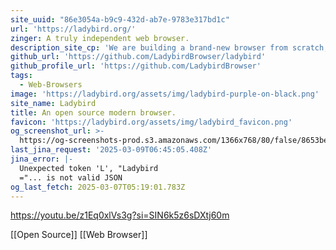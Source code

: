 ```yaml
---
site_uuid: "86e3054a-b9c9-432d-ab7e-9783e317bd1c"
url: 'https://ladybird.org/'
zinger: A truly independent web browser.
description_site_cp: 'We are building a brand-new browser from scratch, backed by a non-profit.'
github_url: 'https://github.com/LadybirdBrowser/ladybird'
github_profile_url: 'https://github.com/LadybirdBrowser'
tags:
  - Web-Browsers
image: 'https://ladybird.org/assets/img/ladybird-purple-on-black.png'
site_name: Ladybird
title: An open source modern browser.
favicon: 'https://ladybird.org/assets/img/ladybird_favicon.png'
og_screenshot_url: >-
  https://og-screenshots-prod.s3.amazonaws.com/1366x768/80/false/8653be1cd285d2660652db0e8fc6986b4101f77f6a1efca1f16701e6d430e4ac.jpeg
last_jina_request: '2025-03-09T06:45:05.408Z'
jina_error: |-
  Unexpected token 'L', "Ladybird
  ="... is not valid JSON
og_last_fetch: 2025-03-07T05:19:01.783Z
---
```


https://youtu.be/z1Eq0xlVs3g?si=SIN6k5z6sDXtj60m

[[Open Source]] [[Web Browser]]
